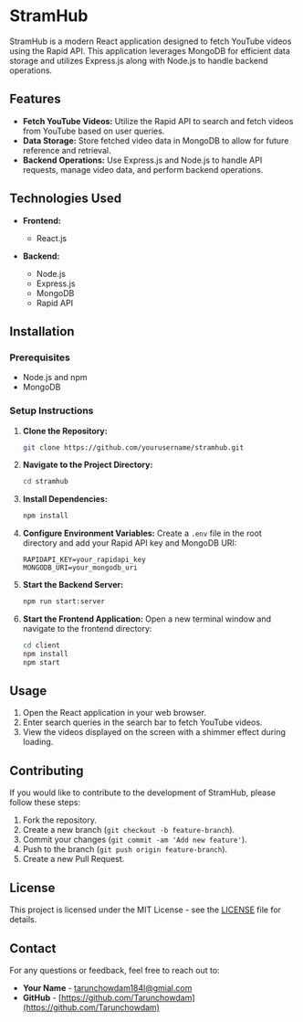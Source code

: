 # StramHub

StramHub is a modern React application designed to fetch YouTube videos using the Rapid API. This application leverages MongoDB for efficient data storage and utilizes Express.js along with Node.js to handle backend operations. 

## Features

- **Fetch YouTube Videos:** Utilize the Rapid API to search and fetch videos from YouTube based on user queries.
- **Data Storage:** Store fetched video data in MongoDB to allow for future reference and retrieval.
- **Backend Operations:** Use Express.js and Node.js to handle API requests, manage video data, and perform backend operations.

## Technologies Used

- **Frontend:**
  - React.js
  
- **Backend:**
  - Node.js
  - Express.js
  - MongoDB
  - Rapid API

## Installation

### Prerequisites

- Node.js and npm
- MongoDB

### Setup Instructions

1. **Clone the Repository:**
   ```bash
   git clone https://github.com/yourusername/stramhub.git
   ```

2. **Navigate to the Project Directory:**
   ```bash
   cd stramhub
   ```

3. **Install Dependencies:**
   ```bash
   npm install
   ```

4. **Configure Environment Variables:**
   Create a `.env` file in the root directory and add your Rapid API key and MongoDB URI:
   ```env
   RAPIDAPI_KEY=your_rapidapi_key
   MONGODB_URI=your_mongodb_uri
   ```

5. **Start the Backend Server:**
   ```bash
   npm run start:server
   ```

6. **Start the Frontend Application:**
   Open a new terminal window and navigate to the frontend directory:
   ```bash
   cd client
   npm install
   npm start
   ```

## Usage

1. Open the React application in your web browser.
2. Enter search queries in the search bar to fetch YouTube videos.
3. View the videos displayed on the screen with a shimmer effect during loading.

## Contributing

If you would like to contribute to the development of StramHub, please follow these steps:

1. Fork the repository.
2. Create a new branch (`git checkout -b feature-branch`).
3. Commit your changes (`git commit -am 'Add new feature'`).
4. Push to the branch (`git push origin feature-branch`).
5. Create a new Pull Request.

## License

This project is licensed under the MIT License - see the [LICENSE](LICENSE) file for details.

## Contact

For any questions or feedback, feel free to reach out to:

- **Your Name** - [tarunchowdam184l@gmial.com](mailto:tarunchowdam184l@gmial.com)
- **GitHub** - [https://github.com/Tarunchowdam](https://github.com/Tarunchowdam)
```
